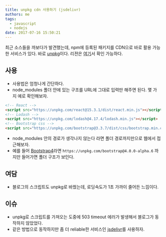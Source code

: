 ```yaml
---
title: unpkg cdn 사용하기 (jsdelivr)
authors: me
tags:
  - javascript
  - nodejs
date: 2017-07-16 15:50:21
---
```


최근 소스들을 까보다가 발견했는데, npm에 등록된 패키지를 CDN으로 바로 활용 가능한 서비스가 있다.
바로 [unpkg](https://unpkg.com/#/)이다. 리젼은 [여기](https://unpkg.com/#/stats)서 확인 가능하다.

## 사용

- 사용법은 엄청나게 간단하다.
- node_modules 폴더 안에 있는 구조를 URL에 그대로 입력만 해주면 된다.
몇 가지 예로 확인해보자.

```html
<!-- React -->
<script src="https://unpkg.com/react@15.3.1/dist/react.min.js"></script>
<!-- Lodash -->
<script src="https://unpkg.com/lodash@4.17.4/lodash.min.js"></script>
<!-- Bootstrap css -->
<script src="https://unpkg.com/bootstrap@3.3.7/dist/css/bootstrap.min.css"></script>
```

- node_modules 안의 경로가 생각나지 않는다 라면 폴더 경로까지만으로 웹에서 접근해보자.
- 예를 들어 [Bootstrap4](https://unpkg.com/bootstrap@4.0.0-alpha.6/)라면 `https://unpkg.com/bootstrap@4.0.0-alpha.6` 까지만 들어가면 폴더 구조가 보인다.

## 여담

- 블로그의 스크립트도 unpkg로 바꿨는데, 로딩속도가 1초 가까이 줄어든 느낌이다.

## 이슈

- unpkg로 스크립트를 가져오는 도중에 503 timeout 에러가 발생해서 블로그가 동작하지 않았었다.
- 같은 방법으로 동작하지만 좀 더 reliable한 서비스인 [jsdelivr](https://www.jsdelivr.com/)를 사용하자.
